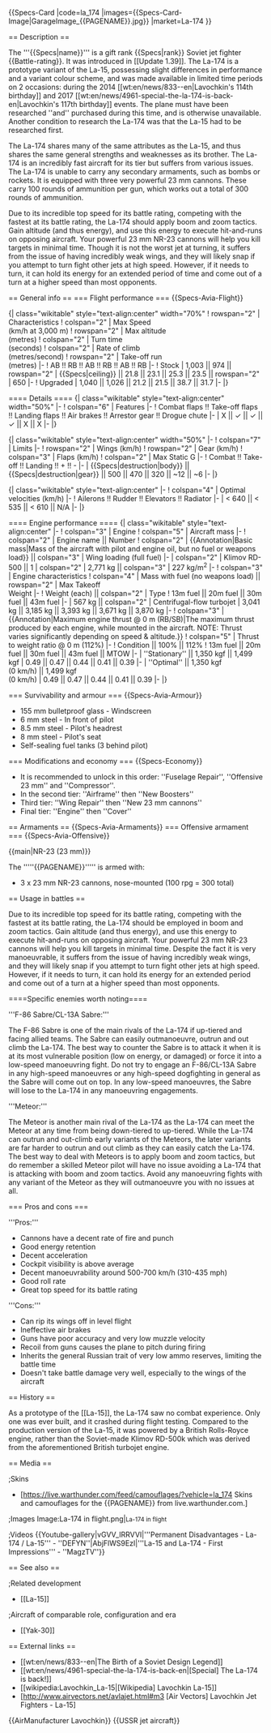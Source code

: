 {{Specs-Card
|code=la_174
|images={{Specs-Card-Image|GarageImage_{{PAGENAME}}.jpg}}
|market=La-174
}}

== Description ==
<!-- ''In the description, the first part should be about the history of and the creation and combat usage of the aircraft, as well as its key features. In the second part, tell the reader about the aircraft in the game. Insert a screenshot of the vehicle, so that if the novice player does not remember the vehicle by name, he will immediately understand what kind of vehicle the article is talking about.'' -->
The '''{{Specs|name}}''' is a gift rank {{Specs|rank}} Soviet jet fighter {{Battle-rating}}. It was introduced in [[Update 1.39]]. The La-174 is a prototype variant of the La-15, possessing slight differences in performance and a variant colour scheme, and was made available in limited time periods on 2 occasions: during the 2014 [[wt:en/news/833--en|Lavochkin's 114th birthday]] and 2017 [[wt:en/news/4961-special-the-la-174-is-back-en|Lavochkin's 117th birthday]] events. The plane must have been researched ''and'' purchased during this time, and is otherwise unavailable. Another condition to research the La-174 was that the La-15 had to be researched first.

The La-174 shares many of the same attributes as the La-15, and thus shares the same general strengths and weaknesses as its brother. The La-174 is an incredibly fast aircraft for its tier but suffers from various issues. The La-174 is unable to carry any secondary armaments, such as bombs or rockets. It is equipped with three very powerful 23 mm cannons. These carry 100 rounds of ammunition per gun, which works out a total of 300 rounds of ammunition.

Due to its incredible top speed for its battle rating, competing with the fastest at its battle rating, the La-174 should apply boom and zoom tactics. Gain altitude (and thus energy), and use this energy to execute hit-and-runs on opposing aircraft. Your powerful 23 mm NR-23 cannons will help you kill targets in minimal time. Though it is not the worst jet at turning, it suffers from the issue of having incredibly weak wings, and they will likely snap if you attempt to turn fight other jets at high speed. However, if it needs to turn, it can hold its energy for an extended period of time and come out of a turn at a higher speed than most opponents.

== General info ==
=== Flight performance ===
{{Specs-Avia-Flight}}
<!-- ''Describe how the aircraft behaves in the air. Speed, manoeuvrability, acceleration and allowable loads - these are the most important characteristics of the vehicle.'' -->

{| class="wikitable" style="text-align:center" width="70%"
! rowspan="2" | Characteristics
! colspan="2" | Max Speed<br>(km/h at 3,000 m)
! rowspan="2" | Max altitude<br>(metres)
! colspan="2" | Turn time<br>(seconds)
! colspan="2" | Rate of climb<br>(metres/second)
! rowspan="2" | Take-off run<br>(metres)
|-
! AB !! RB !! AB !! RB !! AB !! RB
|-
! Stock
| 1,003 || 974 || rowspan="2" | {{Specs|ceiling}} || 21.8 || 23.1 || 25.3 || 23.5 || rowspan="2" | 650
|-
! Upgraded
| 1,040 || 1,026 || 21.2 || 21.5 || 38.7 || 31.7
|-
|}

==== Details ====
{| class="wikitable" style="text-align:center" width="50%"
|-
! colspan="6" | Features
|-
! Combat flaps !! Take-off flaps !! Landing flaps !! Air brakes !! Arrestor gear !! Drogue chute
|-
| X || ✓ || ✓ || ✓ || X || X     <!-- ✓ -->
|-
|}

{| class="wikitable" style="text-align:center" width="50%"
|-
! colspan="7" | Limits
|-
! rowspan="2" | Wings (km/h)
! rowspan="2" | Gear (km/h)
! colspan="3" | Flaps (km/h)
! colspan="2" | Max Static G
|-
! Combat !! Take-off !! Landing !! + !! -
|-
| {{Specs|destruction|body}} || {{Specs|destruction|gear}} || 500 || 470 || 320 || ~12 || ~6
|-
|}

{| class="wikitable" style="text-align:center"
|-
! colspan="4" | Optimal velocities (km/h)
|-
! Ailerons !! Rudder !! Elevators !! Radiator
|-
| < 640 || < 535 || < 610 || N/A
|-
|}

==== Engine performance ====
{| class="wikitable" style="text-align:center"
|-
! colspan="3" | Engine
! colspan="5" | Aircraft mass
|-
! colspan="2" | Engine name || Number
! colspan="2" | {{Annotation|Basic mass|Mass of the aircraft with pilot and engine oil, but no fuel or weapons load}} || colspan="3" | Wing loading (full fuel)
|-
| colspan="2" | Klimov RD-500 || 1
| colspan="2" | 2,771 kg || colspan="3" | 227 kg/m<sup>2</sup>
|-
! colspan="3" | Engine characteristics
! colspan="4" | Mass with fuel (no weapons load) || rowspan="2" | Max Takeoff<br>Weight
|-
! Weight (each) || colspan="2" | Type
! 13m fuel || 20m fuel || 30m fuel || 43m fuel
|-
| 567 kg || colspan="2" | Centrifugal-flow turbojet
| 3,041 kg || 3,185 kg || 3,393 kg || 3,671 kg || 3,870 kg
|-
! colspan="3" | {{Annotation|Maximum engine thrust @ 0 m (RB/SB)|The maximum thrust produced by each engine, while mounted in the aircraft. NOTE: Thrust varies significantly depending on speed & altitude.}}
! colspan="5" | Thrust to weight ratio @ 0 m (112%)
|-
! Condition || 100% || 112%
! 13m fuel || 20m fuel || 30m fuel || 43m fuel || MTOW
|-
| ''Stationary'' || 1,350 kgf || 1,499 kgf
| 0.49 || 0.47 || 0.44 || 0.41 || 0.39
|-
| ''Optimal'' || 1,350 kgf<br>(0 km/h) || 1,499 kgf<br>(0 km/h)
| 0.49 || 0.47 || 0.44 || 0.41 || 0.39
|-
|}

=== Survivability and armour ===
{{Specs-Avia-Armour}}
<!-- ''Examine the survivability of the aircraft. Note how vulnerable the structure is and how secure the pilot is, whether the fuel tanks are armoured, etc. Describe the armour, if there is any, and also mention the vulnerability of other critical aircraft systems.'' -->

* 155 mm bulletproof glass - Windscreen
* 6 mm steel - In front of pilot
* 8.5 mm steel - Pilot's headrest
* 8 mm steel - Pilot's seat
* Self-sealing fuel tanks (3 behind pilot)

=== Modifications and economy ===
{{Specs-Economy}}

* It is recommended to unlock in this order: ''Fuselage Repair'', ''Offensive 23 mm'' and ''Compressor''.
* In the second tier: ''Airframe'' then ''New Boosters'' <br>
* Third tier: ''Wing Repair'' then ''New 23 mm cannons'' <br>
* Final tier: ''Engine'' then ''Cover''

== Armaments ==
{{Specs-Avia-Armaments}}
=== Offensive armament ===
{{Specs-Avia-Offensive}}
<!-- ''Describe the offensive armament of the aircraft, if any. Describe how effective the cannons and machine guns are in a battle, and also what belts or drums are better to use. If there is no offensive weaponry, delete this subsection.'' -->
{{main|NR-23 (23 mm)}}

The '''''{{PAGENAME}}''''' is armed with:

* 3 x 23 mm NR-23 cannons, nose-mounted (100 rpg = 300 total)

== Usage in battles ==
<!-- ''Describe the tactics of playing in the aircraft, the features of using aircraft in a team and advice on tactics. Refrain from creating a "guide" - do not impose a single point of view, but instead, give the reader food for thought. Examine the most dangerous enemies and give recommendations on fighting them. If necessary, note the specifics of the game in different modes (AB, RB, SB).'' -->
Due to its incredible top speed for its battle rating, competing with the fastest at its battle rating, the La-174 should be employed in boom and zoom tactics. Gain altitude (and thus energy), and use this energy to execute hit-and-runs on opposing aircraft. Your powerful 23 mm NR-23 cannons will help you kill targets in minimal time. Despite the fact it is very manoeuvrable, it suffers from the issue of having incredibly weak wings, and they will likely snap if you attempt to turn fight other jets at high speed. However, if it needs to turn, it can hold its energy for an extended period and come out of a turn at a higher speed than most opponents.

====Specific enemies worth noting====
<!--Some concerning vehicles to worry about if playing this plane. (i.e. Japanese fighters will out turn you)-->
'''F-86 Sabre/CL-13A Sabre:'''

The F-86 Sabre is one of the main rivals of the La-174 if up-tiered and facing allied teams. The Sabre can easily outmanoeuvre, outrun and out climb the La-174. The best way to counter the Sabre is to attack it when it is at its most vulnerable position (low on energy, or damaged) or force it into a low-speed manoeuvring fight. Do not try to engage an F-86/CL-13A Sabre in any high-speed manoeuvres or any high-speed dogfighting in general as the Sabre will come out on top. In any low-speed manoeuvres, the Sabre will lose to the La-174 in any manoeuvring engagements.

'''Meteor:'''

The Meteor is another main rival of the La-174 as the La-174 can meet the Meteor at any time from being down-tiered to up-tiered. While the La-174 can outrun and out-climb early variants of the Meteors, the later variants are far harder to outrun and out climb as they can easily catch the La-174. The best way to deal with Meteors is to apply boom and zoom tactics, but do remember a skilled Meteor pilot will have no issue avoiding a La-174 that is attacking with boom and zoom tactics. Avoid any manoeuvring fights with any variant of the Meteor as they will outmanoeuvre you with no issues at all.

=== Pros and cons ===
<!-- ''Summarise and briefly evaluate the vehicle in terms of its characteristics and combat effectiveness. Mark its pros and cons in the bulleted list. Try not to use more than 6 points for each of the characteristics. Avoid using categorical definitions such as "bad", "good" and the like - use substitutions with softer forms such as "inadequate" and "effective".'' -->

'''Pros:'''

* Cannons have a decent rate of fire and punch
* Good energy retention
* Decent acceleration
* Cockpit visibility is above average
* Decent manoeuvrability around 500-700 km/h (310-435 mph)
* Good roll rate
* Great top speed for its battle rating

'''Cons:'''

* Can rip its wings off in level flight
* Ineffective air brakes
* Guns have poor accuracy and very low muzzle velocity
* Recoil from guns causes the plane to pitch during firing
* Inherits the general Russian trait of very low ammo reserves, limiting the battle time
* Doesn't take battle damage very well, especially to the wings of the aircraft

== History ==
<!-- ''Describe the history of the creation and combat usage of the aircraft in more detail than in the introduction. If the historical reference turns out to be too long, take it to a separate article, taking a link to the article about the vehicle and adding a block "/History" (example: <nowiki>https://wiki.warthunder.com/(Vehicle-name)/History</nowiki>) and add a link to it here using the <code>main</code> template. Be sure to reference text and sources by using <code><nowiki><ref></ref></nowiki></code>, as well as adding them at the end of the article with <code><nowiki><references /></nowiki></code>. This section may also include the vehicle's dev blog entry (if applicable) and the in-game encyclopedia description (under <code><nowiki>=== In-game description ===</nowiki></code>, also if applicable).'' -->
As a prototype of the [[La-15]], the La-174 saw no combat experience. Only one was ever built, and it crashed during flight testing. Compared to the production version of the La-15, it was powered by a British Rolls-Royce engine, rather than the Soviet-made Klimov RD-500k which was derived from the aforementioned British turbojet engine.

== Media ==
<!-- ''Excellent additions to the article would be video guides, screenshots from the game, and photos.'' -->

;Skins
* [https://live.warthunder.com/feed/camouflages/?vehicle=la_174 Skins and camouflages for the {{PAGENAME}} from live.warthunder.com.]

;Images
<gallery mode="packed-hover">
Image:La-174 in flight.png|<small>La-174 in flight</small>
</gallery>

;Videos
{{Youtube-gallery|vGVV_IRRVVI|'''Permanent Disadvantages - La-174 / La-15''' - ''DEFYN''|AbjFlWS9EzI|'''La-15 and La-174 - First Impressions''' - ''MagzTV''}}

== See also ==
<!-- ''Links to the articles on the War Thunder Wiki that you think will be useful for the reader, for example:''
* ''reference to the series of the aircraft;''
* ''links to approximate analogues of other nations and research trees.'' -->

;Related development
* [[La-15]]

;Aircraft of comparable role, configuration and era
* [[Yak-30]]

== External links ==
<!-- ''Paste links to sources and external resources, such as:''
* ''topic on the official game forum;''
* ''other literature.'' -->

* [[wt:en/news/833--en|The Birth of a Soviet Design Legend]]
* [[wt:en/news/4961-special-the-la-174-is-back-en|[Special] The La-174 is back!]]
* [[wikipedia:Lavochkin_La-15|[Wikipedia] Lavochkin La-15]]
* [http://www.airvectors.net/avlajet.html#m3 <nowiki>[Air Vectors]</nowiki> Lavochkin Jet Fighters - La-15]

{{AirManufacturer Lavochkin}}
{{USSR jet aircraft}}